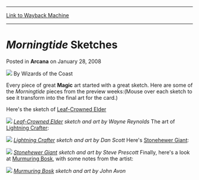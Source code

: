 
---
[Link to Wayback Machine](https://web.archive.org/web/20210712004133/https://magic.wizards.com/en/articles/archive/morningtide-sketches-2008-01-28)

[_metadata_:author]:- "Wizards of the Coast"
[_metadata_:description]:- "Every piece of great Magic art started with a great sketch. Here are some of the Morningtide pieces from the preview weeks:(Mouse over each sketch to see it transform into the final art for the card.) Here's the sketch of Leaf-Crowned Elder Leaf-Crowned Elder sketch and art by Wayne Reynolds The art of Lightning Crafter: Lightning Crafter sketch and art by Dan Scott Here's"
[_metadata_:generator]:- "Drupal 7 (http://drupal.org)"
[_metadata_:node]:- "603126"
[_metadata_:publish_date]:- "2008-01-28"
[_metadata_:source]:- "div-main-content"
[_metadata_:title]:- "Morningtide Sketches"
[_metadata_:wayback_capture_timestamp]:- "2021-07-12 00:41:33"
[_metadata_:wayback_raw_url]:- "https://web.archive.org/web/20210712004133id_/https://magic.wizards.com/en/articles/archive/morningtide-sketches-2008-01-28"
[_metadata_:wayback_url]:- "https://magic.wizards.com/en/articles/archive/morningtide-sketches-2008-01-28"
---


*Morningtide* Sketches
======================



 Posted in **Arcana**
 on January 28, 2008 






![](https://media.magic.wizards.com/styles/auth_small/public/images/person/wizards_author.jpg)
By Wizards of the Coast












Every piece of great **Magic** art started with a great sketch. Here are some of the *Morningtide* pieces from the preview weeks:(Mouse over each sketch to see it transform into the final art for the card.)


Here's the sketch of [Leaf-Crowned Elder](https://gatherer.wizards.com/Pages/Card/Details.aspx?name=Leaf-Crowned+Elder)


[![](https://media.magic.wizards.com/image_legacy_migration/magic/images/cardart/MOR/Leaf_Crowned_Elder_Sketch.jpg)](#image) *[Leaf-Crowned Elder](https://gatherer.wizards.com/Pages/Card/Details.aspx?name=Leaf-Crowned+Elder) sketch and art by Wayne Reynolds*
The art of [Lightning Crafter](https://gatherer.wizards.com/Pages/Card/Details.aspx?name=Lightning+Crafter):


[![](https://media.magic.wizards.com/image_legacy_migration/magic/images/cardart/MOR/Lightning_Crafter_Sketch.jpg)](#image) *[Lightning Crafter](https://gatherer.wizards.com/Pages/Card/Details.aspx?name=Lightning+Crafter) sketch and art by Dan Scott*
Here's [Stonehewer Giant](https://gatherer.wizards.com/Pages/Card/Details.aspx?name=Stonehewer+Giant):


[![](https://media.magic.wizards.com/image_legacy_migration/magic/images/cardart/MOR/Stonehewer_Giant_Sketch.jpg)](#image) *[Stonehewer Giant](https://gatherer.wizards.com/Pages/Card/Details.aspx?name=Stonehewer+Giant) sketch and art by Steve Prescott*
Finally, here's a look at [Murmuring Bosk](https://gatherer.wizards.com/Pages/Card/Details.aspx?name=Murmuring+Bosk), with some notes from the artist:


[![](https://media.magic.wizards.com/image_legacy_migration/magic/images/cardart/MOR/Murmuring_Bosk_Sketch.jpg)](#image) *[Murmuring Bosk](https://gatherer.wizards.com/Pages/Card/Details.aspx?name=Murmuring+Bosk) sketch and art by John Avon*






